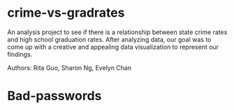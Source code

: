 # crime-vs-gradrates
An analysis project to see if there is a relationship between state crime rates and high school graduation rates. After analyzing data, our goal was to come up with a creative and appealing data visualization to represent our findings. 

Authors: Rita Guo, Sharon Ng, Evelyn Chan
# Bad-passwords
